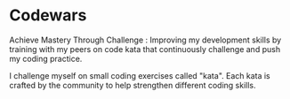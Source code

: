 # Codewars
Achieve Mastery Through Challenge : Improving my development skills by training with my peers on code kata that continuously challenge and push my coding practice.

I challenge myself on small coding exercises called "kata". Each kata is crafted by the community to help strengthen different coding skills.

